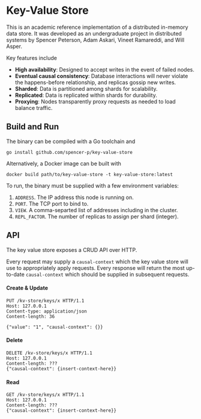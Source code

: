 # Key-Value Store

This is an academic reference implementation of a distributed in-memory data
store. It was developed as an undergraduate project in distributed systems by
Spencer Peterson, Adam Askari, Vineet Ramareddi, and Will Asper.

Key features include
 - **High availability**: Designed to accept writes in the event of failed
   nodes.
 - **Eventual causal consistency**: Database interactions will never violate the
   happens-before relationship, and replicas gossip new writes.
 - **Sharded**: Data is partitioned among shards for scalability.
 - **Replicated**: Data is replicated within shards for durability.
 - **Proxying**: Nodes transparently proxy requests as needed to load balance
   traffic.

## Build and Run

The binary can be compiled with a Go toolchain and 
```
go install github.com/spencer-p/key-value-store
```

Alternatively, a Docker image can be built with
```
docker build path/to/key-value-store -t key-value-store:latest
```

To run, the binary must be supplied with a few environment variables:

1. `ADDRESS`. The IP address this node is running on.
1. `PORT`. The TCP port to bind to.
2. `VIEW`. A comma-separted list of addresses including in the cluster.
3. `REPL_FACTOR`. The number of replicas to assign per shard (integer).

## API

The key value store exposes a CRUD API over HTTP.

Every request may supply a `causal-context` which the key value store will use
to appropriately apply requests. Every response will return the most up-to-date
`causal-context` which should be supplied in subsequent requests. 

#### Create & Update

```
PUT /kv-store/keys/x HTTP/1.1
Host: 127.0.0.1
Content-type: application/json
Content-length: 36

{"value": "1", "causal-context": {}}
```

#### Delete

```
DELETE /kv-store/keys/x HTTP/1.1
Host: 127.0.0.1
Content-length: ???
{"causal-context": {insert-context-here}}
```

#### Read

```
GET /kv-store/keys/x HTTP/1.1
Host: 127.0.0.1
Content-length: ???
{"causal-context": {insert-context-here}}
```

